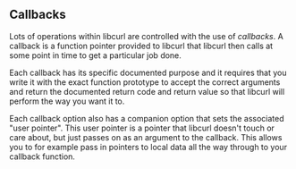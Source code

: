 ## Callbacks

Lots of operations within libcurl are controlled with the use of *callbacks*.
A callback is a function pointer provided to libcurl that libcurl then calls
at some point in time to get a particular job done.

Each callback has its specific documented purpose and it requires that you
write it with the exact function prototype to accept the correct arguments and
return the documented return code and return value so that libcurl will
perform the way you want it to.

Each callback option also has a companion option that sets the associated
"user pointer". This user pointer is a pointer that libcurl doesn't touch or
care about, but just passes on as an argument to the callback. This allows you
to for example pass in pointers to local data all the way through to your
callback function.

